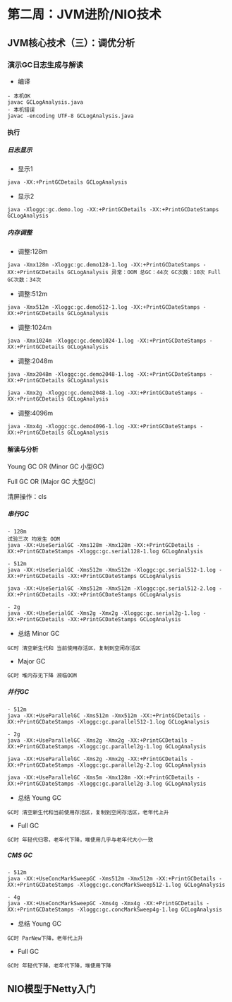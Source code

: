 # 第二周：JVM进阶/NIO技术

## JVM核心技术（三）：调优分析

### 演示GC日志生成与解读

- 编译
```
- 本机OK
javac GCLogAnalysis.java
- 本机错误
javac -encoding UTF-8 GCLogAnalysis.java
```

#### 执行

##### 日志显示
- 显示1
```
java -XX:+PrintGCDetails GCLogAnalysis
```

- 显示2
```
java -Xloggc:gc.demo.log -XX:+PrintGCDetails -XX:+PrintGCDateStamps GCLogAnalysis
```

##### 内存调整

- 调整:128m
```
java -Xmx128m -Xloggc:gc.demo128-1.log -XX:+PrintGCDateStamps -XX:+PrintGCDetails GCLogAnalysis 异常：OOM 总GC：44次 GC次数：10次 Full GC次数：34次
```

- 调整:512m
```
java -Xmx512m -Xloggc:gc.demo512-1.log -XX:+PrintGCDateStamps -XX:+PrintGCDetails GCLogAnalysis
```

- 调整:1024m
```
java -Xmx1024m -Xloggc:gc.demo1024-1.log -XX:+PrintGCDateStamps -XX:+PrintGCDetails GCLogAnalysis
```

- 调整:2048m
```
java -Xmx2048m -Xloggc:gc.demo2048-1.log -XX:+PrintGCDateStamps -XX:+PrintGCDetails GCLogAnalysis

java -Xmx2g -Xloggc:gc.demo2048-1.log -XX:+PrintGCDateStamps -XX:+PrintGCDetails GCLogAnalysis
```

- 调整:4096m
```
java -Xmx4g -Xloggc:gc.demo4096-1.log -XX:+PrintGCDateStamps -XX:+PrintGCDetails GCLogAnalysis
```

#### 解读与分析

Young GC OR (Minor GC 小型GC)

Full GC  OR (Major GC 大型GC)

清屏操作：cls
##### 串行GC
```
- 128m 
试验三次 均发生 OOM
java -XX:+UseSerialGC -Xms128m -Xmx128m -XX:+PrintGCDetails -XX:+PrintGCDateStamps -Xloggc:gc.serial128-1.log GCLogAnalysis

- 512m
java -XX:+UseSerialGC -Xms512m -Xmx512m -Xloggc:gc.serial512-1.log -XX:+PrintGCDetails -XX:+PrintGCDateStamps GCLogAnalysis

java -XX:+UseSerialGC -Xms512m -Xmx512m -Xloggc:gc.serial512-2.log -XX:+PrintGCDetails -XX:+PrintGCDateStamps GCLogAnalysis

- 2g
java -XX:+UseSerialGC -Xms2g -Xmx2g -Xloggc:gc.serial2g-1.log -XX:+PrintGCDetails -XX:+PrintGCDateStamps GCLogAnalysis
```

- 总结
Minor GC
```
GC时 清空新生代和 当前使用存活区，复制到空闲存活区
```

- Major GC
```
GC时 堆内存无下降 濒临OOM
```


##### 并行GC
```
- 512m
java -XX:+UseParallelGC -Xms512m -Xmx512m -XX:+PrintGCDetails -XX:+PrintGCDateStamps -Xloggc:gc.parallel512-1.log GCLogAnalysis

- 2g
java -XX:+UseParallelGC -Xms2g -Xmx2g -XX:+PrintGCDetails -XX:+PrintGCDateStamps -Xloggc:gc.parallel2g-1.log GCLogAnalysis

java -XX:+UseParallelGC -Xms2g -Xmx2g -XX:+PrintGCDetails -XX:+PrintGCDateStamps -Xloggc:gc.parallel2g-2.log GCLogAnalysis

java -XX:+UseParallelGC -Xms5m -Xmx128m -XX:+PrintGCDetails -XX:+PrintGCDateStamps -Xloggc:gc.parallel2g-3.log GCLogAnalysis
```

- 总结
Young GC
```
GC时 清空新生代和当前使用存活区，复制到空闲存活区，老年代上升
```

- Full GC
```
GC时 年轻代归零，老年代下降，堆使用几乎与老年代大小一致
```

##### CMS GC
```
- 512m
java -XX:+UseConcMarkSweepGC -Xms512m -Xmx512m -XX:+PrintGCDetails -XX:+PrintGCDateStamps -Xloggc:gc.concMarkSweep512-1.log GCLogAnalysis

- 4g
java -XX:+UseConcMarkSweepGC -Xms4g -Xmx4g -XX:+PrintGCDetails -XX:+PrintGCDateStamps -Xloggc:gc.concMarkSweep4g-1.log GCLogAnalysis

```

- 总结
Young GC
```
GC时 ParNew下降，老年代上升
```

- Full GC
```
GC时 年轻代下降，老年代下降，堆使用下降
```



## NIO模型于Netty入门